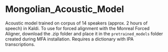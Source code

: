 # Mongolian_Acoustic_Model

Acoustic model trained on corpus of 14 speakers (approx. 2 hours of speech) in Kaldi. To use for forced alignment with the Monreal Forced Aligner, download the .zip folder and place it in the `pretrained_models` folder created during MFA installation. Requires a dictionary with IPA transcriptions. 
